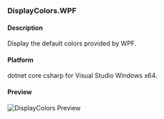 ### DisplayColors.WPF

#### Description
Display the default colors provided by WPF.

#### Platform
dotnet core csharp for Visual Studio Windows x64.

#### Preview
![DisplayColors Preview](https://raw.githubusercontent.com/Phoebus-Ma/DesktopApp/main/PreviewImages/display-colors-for-wpf.png)

